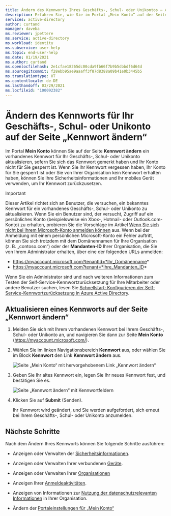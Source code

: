 ```yaml
---
title: Ändern des Kennworts Ihres Geschäfts-, Schul- oder Unikontos – Azure AD
description: Erfahren Sie, wie Sie im Portal „Mein Konto“ auf der Seite „Kennwort ändern“ das Kennwort für Ihr Geschäfts-, Schul-oder Unikonto ändern können.
services: active-directory
author: curtand
manager: daveba
ms.reviewer: jpettere
ms.service: active-directory
ms.workload: identity
ms.subservice: user-help
ms.topic: end-user-help
ms.date: 01/19/2021
ms.author: curtand
ms.openlocfilehash: 2e1cfae18265dc00cda9fb66f7b9b5dbbdf6d64d
ms.sourcegitcommit: f28ebb95ae9aaaff3f87d8388a09b41e0b3445b5
ms.translationtype: HT
ms.contentlocale: de-DE
ms.lasthandoff: 03/29/2021
ms.locfileid: "100092382"
---
```

# <a name="change-your-work-or-school-account-password-from-the-change-password-page"></a>Ändern des Kennworts für Ihr Geschäfts-, Schul- oder Unikonto auf der Seite „Kennwort ändern“

Im Portal **Mein Konto** können Sie auf der Seite **Kennwort ändern** ein vorhandenes Kennwort für Ihr Geschäfts-, Schul- oder Unikonto aktualisieren, sofern Sie sich das Kennwort gemerkt haben und Ihr Konto nicht für Sie gesperrt ist. Wenn Sie Ihr Kennwort vergessen haben, Ihr Konto für Sie gesperrt ist oder Sie von Ihrer Organisation kein Kennwort erhalten haben, können Sie Ihre Sicherheitsinformationen und Ihr mobiles Gerät verwenden, um Ihr Kennwort zurückzusetzen.

>[!Important]
>Dieser Artikel richtet sich an Benutzer, die versuchen, ein bekanntes Kennwort für ein vorhandenes Geschäfts-, Schul- oder Unikonto zu aktualisieren. Wenn Sie ein Benutzer sind, der versucht, Zugriff auf ein persönliches Konto (beispielsweise ein Xbox-, Hotmail- oder Outlook.com-Konto) zu erhalten, probieren Sie die Vorschläge im Artikel [Wenn Sie sich nicht bei Ihrem Microsoft-Konto anmelden können](https://support.microsoft.com/help/12429/microsoft-account-sign-in-cant) aus. Wenn bei der Anmeldung mit einem persönlichen Microsoft-Konto ein Fehler auftritt, können Sie sich trotzdem mit dem Domänennamen für Ihre Organisation (z. B. „contoso.com“) oder der **Mandanten-ID** Ihrer Organisation, die Sie von Ihrem Administrator erhalten, über eine der folgenden URLs anmelden:
>
>   - https://myaccount.microsoft.com?tenantId=*Ihr_Domänenname*
>   - https://myaccount.microsoft.com?tenant=*Ihre_Mandanten_ID*
>
>Wenn Sie ein Administrator sind und nach weiteren Informationen zum Testen der Self-Service-Kennwortzurücksetzung für Ihre Mitarbeiter oder andere Benutzer suchen, lesen Sie [Schnellstart: Konfigurieren der Self-Service-Kennwortzurücksetzung in Azure Active Directory](../authentication/tutorial-enable-sspr.md).

## <a name="update-a-password-from-the-change-password-page"></a>Aktualisieren eines Kennworts auf der Seite „Kennwort ändern“

1. Melden Sie sich mit Ihrem vorhandenen Kennwort bei Ihrem Geschäfts-, Schul- oder Unikonto an, und navigieren Sie dann zur Seite **Mein Konto** (https://myaccount.microsoft.com/).

2. Wählen Sie im linken Navigationsbereich **Kennwort** aus, oder wählen Sie im Block **Kennwort** den Link **Kennwort ändern** aus.

    ![Seite „Mein Konto“ mit hervorgehobenem Link „Kennwort ändern“](media/my-account-portal/my-account-portal-change-password.png)

3. Geben Sie Ihr altes Kennwort ein, legen Sie Ihr neues Kennwort fest, und bestätigen Sie es.

    ![Seite „Kennwort ändern“ mit Kennwortfeldern](media/my-account-portal/my-account-portal-change-password-page.png)

4. Klicken Sie auf **Submit** (Senden).

    Ihr Kennwort wird geändert, und Sie werden aufgefordert, sich erneut bei Ihrem Geschäfts-, Schul- oder Unikonto anzumelden.

## <a name="next-steps"></a>Nächste Schritte

Nach dem Ändern Ihres Kennworts können Sie folgende Schritte ausführen:

- Anzeigen oder Verwalten der [Sicherheitsinformationen](./security-info-setup-signin.md).

- Anzeigen oder Verwalten Ihrer verbundenen [Geräte](my-account-portal-devices-page.md).

- Anzeigen oder Verwalten Ihrer [Organisationen](my-account-portal-organizations-page.md)

- Anzeigen Ihrer [Anmeldeaktivitäten](my-account-portal-sign-ins-page.md).

- Anzeigen von Informationen zur [Nutzung der datenschutzrelevanten Informationen](my-account-portal-privacy-page.md) in Ihrer Organisation.

- Ändern der [Portaleinstellungen für „Mein Konto“](my-account-portal-settings.md)